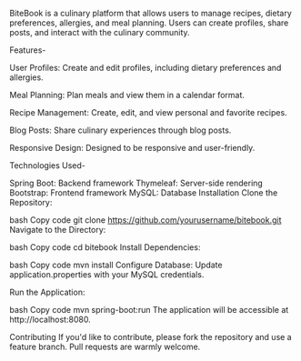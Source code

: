 
BiteBook is a culinary platform that allows users to manage recipes, dietary preferences, allergies, and meal planning. Users can create profiles, share posts, and interact with the culinary community.

Features-

User Profiles: Create and edit profiles, including dietary preferences and allergies.

Meal Planning: Plan meals and view them in a calendar format.

Recipe Management: Create, edit, and view personal and favorite recipes.

Blog Posts: Share culinary experiences through blog posts.

Responsive Design: Designed to be responsive and user-friendly.

Technologies Used-

Spring Boot: Backend framework
Thymeleaf: Server-side rendering
Bootstrap: Frontend framework
MySQL: Database
Installation
Clone the Repository:

bash
Copy code
git clone https://github.com/yourusername/bitebook.git
Navigate to the Directory:

bash
Copy code
cd bitebook
Install Dependencies:

bash
Copy code
mvn install
Configure Database: Update application.properties with your MySQL credentials.

Run the Application:

bash
Copy code
mvn spring-boot:run
The application will be accessible at http://localhost:8080.

Contributing
If you'd like to contribute, please fork the repository and use a feature branch. Pull requests are warmly welcome.
